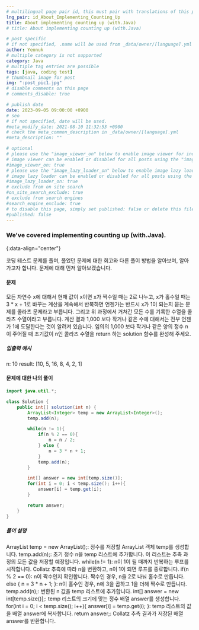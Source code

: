 ```yaml
---
# multilingual page pair id, this must pair with translations of this page. (This name must be unique)
lng_pair: id_About_Implementing_Counting_Up
title: About implementing counting up (with.Java)
# title: About implementing counting up (with.Java)

# post specific
# if not specified, .name will be used from _data/owner/[language].yml
author: Yeonuk
# multiple category is not supported
category: Java
# multiple tag entries are possible
tags: [java, coding test]
# thumbnail image for post
img: ":post_pic1.jpg"
# disable comments on this page
# comments_disable: true

# publish date
date: 2023-09-05 09:00:00 +0900
# seo
# if not specified, date will be used.
#meta_modify_date: 2021-08-10 11:32:53 +0900
# check the meta_common_description in _data/owner/[language].yml
#meta_description: ""

# optional
# please use the "image_viewer_on" below to enable image viewer for individual pages or posts (_posts/ or [language]/_posts folders).
# image viewer can be enabled or disabled for all posts using the "image_viewer_posts: true" setting in _data/conf/main.yml.
#image_viewer_on: true
# please use the "image_lazy_loader_on" below to enable image lazy loader for individual pages or posts (_posts/ or [language]/_posts folders).
# image lazy loader can be enabled or disabled for all posts using the "image_lazy_loader_posts: true" setting in _data/conf/main.yml.
#image_lazy_loader_on: true
# exclude from on site search
#on_site_search_exclude: true
# exclude from search engines
#search_engine_exclude: true
# to disable this page, simply set published: false or delete this file
#published: false
---
```


<!-- outline-start -->

### We've covered implementing counting up (with.Java).

{:data-align="center"}

<!-- outline-end -->

코딩 테스트 문제를 풀며, 풀었던 문제에 대한 회고와 다른 풀이 방법을 알아보며, 알아가고자 합니다.
문제에 대해 먼저 알아보겠습니다.

#### 문제

모든 자연수 x에 대해서 현재 값이 x이면 x가 짝수일 때는 2로 나누고, x가 홀수일 때는 3 \* x + 1로 바꾸는 계산을 계속해서 반복하면 언젠가는 반드시 x가 1이 되는지 묻는 문제를 콜라츠 문제라고 부릅니다.
그리고 위 과정에서 거쳐간 모든 수를 기록한 수열을 콜라츠 수열이라고 부릅니다.
계산 결과 1,000 보다 작거나 같은 수에 대해서는 전부 언젠가 1에 도달한다는 것이 알려져 있습니다.
임의의 1,000 보다 작거나 같은 양의 정수 n이 주어질 때 초기값이 n인 콜라츠 수열을 return 하는 solution 함수를 완성해 주세요.

##### 입출력 예시

n: 10
result: [10, 5, 16, 8, 4, 2, 1]

<!-- | i   | arr[i] | stk     |
| --- | ------ | ------- |
| 0   | 1      | []      |
| 1   | 4      | [1]     | -->

#### 문제에 대한 나의 풀이

```java
import java.util.*;

class Solution {
    public int[] solution(int n) {
        ArrayList<Integer> temp = new ArrayList<Integer>();
        temp.add(n);

        while(n != 1){
            if(n % 2 == 0){
                n = n / 2;
            } else {
                n = 3 * n + 1;
            }
            temp.add(n);
        }

        int[] answer = new int[temp.size()];
        for(int i = 0; i < temp.size(); i++){
            answer[i] = temp.get(i);
        }

        return answer;
    }
}
```

##### 풀이 설명

ArrayList<Integer> temp = new ArrayList<Integer>();: 정수를 저장할 ArrayList 객체 temp를 생성합니다.
temp.add(n);: 초기 정수 n을 temp 리스트에 추가합니다. 이 리스트는 추측 과정의 모든 값을 저장할 예정입니다.
while(n != 1): n이 1이 될 때까지 반복하는 루프를 시작합니다. Collatz 추측에 따라 n을 변환하고, n이 1이 되면 루프를 종료합니다.
if(n % 2 == 0): n이 짝수인지 확인합니다. 짝수인 경우, n을 2로 나눠 홀수로 만듭니다.
else { n = 3 \* n + 1; }: n이 홀수인 경우, n에 3을 곱하고 1을 더해 짝수로 만듭니다.
temp.add(n);: 변환된 n 값을 temp 리스트에 추가합니다.
int[] answer = new int[temp.size()];: temp 리스트의 크기에 맞는 정수 배열 answer를 생성합니다.
for(int i = 0; i < temp.size(); i++){ answer[i] = temp.get(i); }: temp 리스트의 값을 배열 answer에 복사합니다.
return answer;: Collatz 추측 결과가 저장된 배열 answer를 반환합니다.
